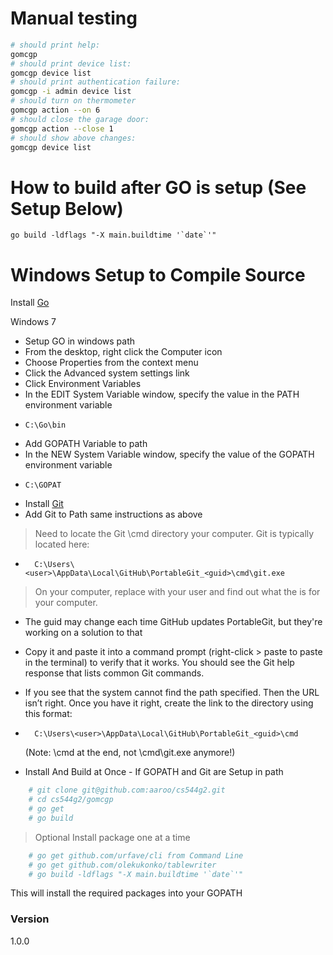 # Manual testing

```bash
# should print help:
gomcgp
# should print device list:
gomcgp device list
# should print authentication failure:
gomcgp -i admin device list
# should turn on thermometer
gomcgp action --on 6
# should close the garage door:
gomcgp action --close 1
# should show above changes:
gomcgp device list

```

# How to build after GO is setup (See Setup Below)

```bash\windows
go build -ldflags "-X main.buildtime '`date`'"
```
# Windows Setup to Compile Source

Install [Go](https://golang.org/dl/)

Windows 7

  - Setup GO in windows path 
  - From the desktop, right click the Computer icon
  - Choose Properties from the context menu
  - Click the Advanced system settings link
  - Click Environment Variables
  - In the EDIT System Variable window, specify the value in the PATH environment variable
  -     C:\Go\bin
  - Add GOPATH Variable to path
  - In the NEW System Variable window, specify the value of the GOPATH environment variable
  -     C:\GOPAT
- Install [Git](https://help.github.com/desktop/guides/getting-started/installing-github-desktop/)
- Add Git to Path same instructions as above

>Need to locate the Git \cmd directory your computer. Git is typically located here:
-       C:\Users\<user>\AppData\Local\GitHub\PortableGit_<guid>\cmd\git.exe
>On your computer, replace <user> with your user and find out what the <guid> is for your computer. 
- The guid may change each time GitHub updates PortableGit, but they're working on a solution to that
- Copy it and paste it into a command prompt (right-click > paste to paste in the terminal) to verify that it works. You should see the Git help response that lists common Git commands. 
-  If you see that the system cannot find the path specified. Then the URL isn’t right. Once you have it right, create the link to the directory using this format:
-       C:\Users\<user>\AppData\Local\GitHub\PortableGit_<guid>\cmd
	(Note: \cmd at the end, not \cmd\git.exe anymore!)

- Install And Build at Once - If GOPATH and Git are Setup in path	
```bash
	# git clone git@github.com:aaroo/cs544g2.git
	# cd cs544g2/gomcgp
	# go get
	# go build
```
> Optional Install package one at a time
```bash
	# go get github.com/urfave/cli from Command Line
	# go get github.com/olekukonko/tablewriter
	# go build -ldflags "-X main.buildtime '`date`'"
```
This will install the required packages into your GOPATH

### Version
1.0.0